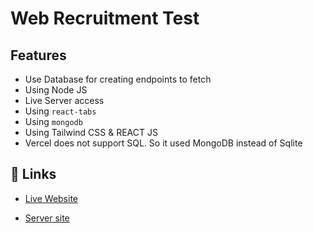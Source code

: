 
# Web Recruitment Test

## Features

- Use Database for creating endpoints to fetch
- Using Node JS
- Live Server access
- Using ``` react-tabs ```
- Using ``` mongodb ```
- Using Tailwind CSS & REACT JS
- Vercel does not support SQL. So it used MongoDB instead of Sqlite


## 🔗 Links
- [Live Website](https://ornate-malabi-2ffc2b.netlify.app/)

- [Server site](https://ird-task-server-pink.vercel.app/)